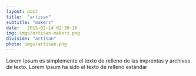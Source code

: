 ```yaml
---
layout: post
title:  "artisan"
subtitle: "makerz"
date:   2015-02-14 02:30:16
img: imgs/artisan-makerz.png
division: "artisan"
photo: imgs/artisan.png
---
```

Lorem Ipsum es simplemente el texto de relleno de las imprentas y archivos de texto. Lorem Ipsum ha sido el texto de relleno estándar 